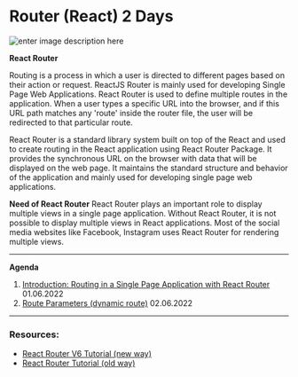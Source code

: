 # Router (React) 2 Days

![enter image description here](https://www.synology.com/img/products/detail/RT2600ac/heading@2x.png)

**React Router**

Routing is a process in which a user is directed to different pages based on their action or request. ReactJS Router is mainly used for developing Single Page Web Applications. React Router is used to define multiple routes in the application. When a user types a specific URL into the browser, and if this URL path matches any 'route' inside the router file, the user will be redirected to that particular route.

React Router is a standard library system built on top of the React and used to create routing in the React application using React Router Package. It provides the synchronous URL on the browser with data that will be displayed on the web page. It maintains the standard structure and behavior of the application and mainly used for developing single page web applications.

**Need of React Router**
React Router plays an important role to display multiple views in a single page application. Without React Router, it is not possible to display multiple views in React applications. Most of the social media websites like Facebook, Instagram uses React Router for rendering multiple views.

---

**Agenda**

1.  [Introduction: Routing in a Single Page Application with React Router](https://github.com/FbW-E10/SPA-Lessons/tree/main/6-Router/1-Introduction:%20Routing%20in%20a%20Single%20Page%20Application%20with%20React%20Router) 01.06.2022
2.  [Route Parameters (dynamic route)](https://github.com/FbW-E10/SPA-Lessons/tree/main/6-Router/2-Route%20Parameters%20(dynamic%20route)) 02.06.2022

---

### Resources:

- [React Router V6 Tutorial (new way)](https://www.robinwieruch.de/react-router)
- [React Router Tutorial (old way)](https://blog.logrocket.com/react-router-dom-tutorial-examples)

